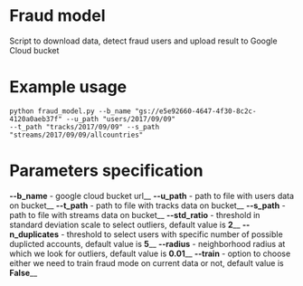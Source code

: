 # Fraud model

Script to download data, detect fraud users and upload result to Google Cloud bucket

# Example usage

```
python fraud_model.py --b_name "gs://e5e92660-4647-4f30-8c2c-4120a0aeb37f" --u_path "users/2017/09/09" 
--t_path "tracks/2017/09/09" --s_path "streams/2017/09/09/allcountries"
```

# Parameters specification

**--b_name** - google cloud bucket url__
**--u_path** - path to file with users data on bucket__
**--t_path** - path to file with tracks data on bucket__
**--s_path** - path to file with streams data on bucket__
**--std_ratio** - threshold in standard deviation scale to select outliers, default value is **2**__
**--n_duplicates** - threshold to select users with specific number of possible duplicted accounts, default value is **5**__
**--radius** - neighborhood radius at which we look for outliers, default value is **0.01**__
**--train** - option to choose either we need to train fraud mode on current data or not, default value is **False**__
